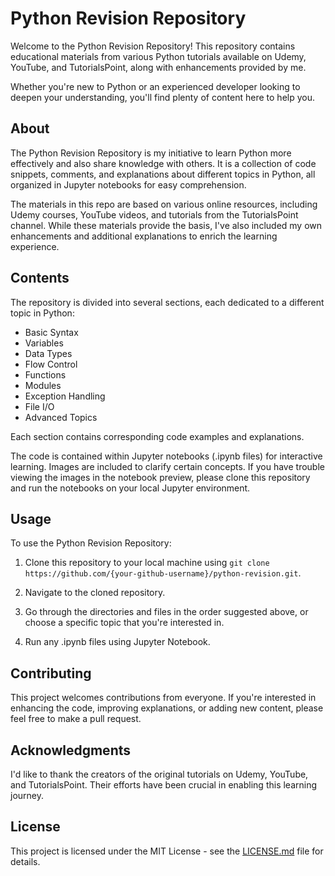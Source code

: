 # Python Revision Repository

Welcome to the Python Revision Repository! This repository contains educational materials from various Python tutorials available on Udemy, YouTube, and TutorialsPoint, along with enhancements provided by me. 

Whether you're new to Python or an experienced developer looking to deepen your understanding, you'll find plenty of content here to help you.

## About

The Python Revision Repository is my initiative to learn Python more effectively and also share knowledge with others. It is a collection of code snippets, comments, and explanations about different topics in Python, all organized in Jupyter notebooks for easy comprehension. 

The materials in this repo are based on various online resources, including Udemy courses, YouTube videos, and tutorials from the TutorialsPoint channel. While these materials provide the basis, I've also included my own enhancements and additional explanations to enrich the learning experience.

## Contents

The repository is divided into several sections, each dedicated to a different topic in Python:

- Basic Syntax
- Variables
- Data Types
- Flow Control
- Functions
- Modules
- Exception Handling
- File I/O
- Advanced Topics

Each section contains corresponding code examples and explanations.

The code is contained within Jupyter notebooks (.ipynb files) for interactive learning. Images are included to clarify certain concepts. If you have trouble viewing the images in the notebook preview, please clone this repository and run the notebooks on your local Jupyter environment.

## Usage

To use the Python Revision Repository:

1. Clone this repository to your local machine using `git clone https://github.com/{your-github-username}/python-revision.git`.

2. Navigate to the cloned repository.

3. Go through the directories and files in the order suggested above, or choose a specific topic that you're interested in.

4. Run any .ipynb files using Jupyter Notebook.

## Contributing

This project welcomes contributions from everyone. If you're interested in enhancing the code, improving explanations, or adding new content, please feel free to make a pull request.

## Acknowledgments

I'd like to thank the creators of the original tutorials on Udemy, YouTube, and TutorialsPoint. Their efforts have been crucial in enabling this learning journey.

## License

This project is licensed under the MIT License - see the [LICENSE.md](LICENSE.md) file for details.
